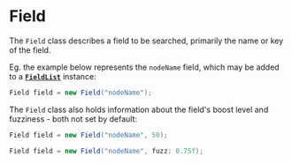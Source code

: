 # Field

The `Field` class describes a field to be searched, primarily the name or key of the field.

Eg. the example below represents the `nodeName` field, which may be added to a [**`FieldList`**](./field.md) instance:

```csharp
Field field = new Field("nodeName");
```

The `Field` class also holds information about the field's boost level and fuzziness - both not set by default:

```csharp
Field field = new Field("nodeName", 50);
```

```csharp
Field field = new Field("nodeName", fuzz: 0.75f);
```